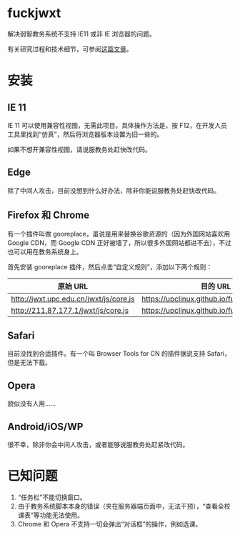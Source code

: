 fuckjwxt
===

解决弱智教务系统不支持 IE11 或非 IE 浏览器的问题。

有关研究过程和技术细节，可参阅[这篇文章](https://vjudge1.github.io/2015/05/29/let-jiao-wu-xi-tong-support-linux/)。

# 安装

## IE 11

IE 11 可以使用兼容性视图，无需此项目。具体操作方法是，按 F12，在开发人员工具里找到“仿真”，然后将浏览器版本设置为旧一些的。

如果不想开兼容性视图，请说服教务处赶快改代码。

## Edge

除了中间人攻击，目前没想到什么好办法，除非你能说服教务处赶快改代码。

## Firefox 和 Chrome

有一个插件叫做 gooreplace，虽说是用来替换谷歌资源的（因为外国网站喜欢用 Google CDN，而 Google CDN 正好被墙了，所以很多外国网站都进不去），不过也可以用在教务系统身上。

首先安装 gooreplace 插件，然后点击“自定义规则”，添加以下两个规则：

原始 URL                                | 目的 URL
----------------------------------------|-----------------------------------
http://jwxt.upc.edu.cn/jwxt/js/core.js  | https://upclinux.github.io/fuckjwxt/js/core.js
http://211.87.177.1/jwxt/js/core.js     | https://upclinux.github.io/fuckjwxt/js/core.js

## Safari

目前没找到合适插件。有一个叫 Browser Tools for CN 的插件据说支持 Safari，但是无法下载。

## Opera

貌似没有人用……

## Android/iOS/WP 

很不幸，除非你会中间人攻击，或者能够说服教务处赶紧改代码。

# 已知问题

1. “任务栏”不能切换窗口。
2. 由于教务系统脚本本身的错误（夹在服务器端页面中，无法干预），“查看全校课表”等功能无法使用。
3. Chrome 和 Opera 不支持一切会弹出“对话框”的操作，例如选课。
